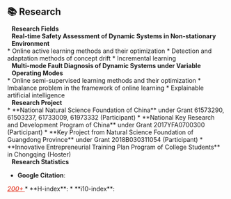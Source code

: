 
<h1 id="research"></h1>

<h2 style="margin: 60px 0px 10px;">📚 Research</h2>

<h4 style="margin: 0px 10px 0;">Research Fields</h4>
<h4 style="margin: 0px 10px 0;">Real-time Safety Assessment of Dynamic Systems in Non-stationary Environment</h4>
* Online active learning methods and their optimization
* Detection and adaptation methods of concept drift
* Incremental learning
<h4 style="margin: 0px 10px 0;">Multi-mode Fault Diagnosis of Dynamic Systems under Variable Operating Modes</h4>
* Online semi-supervised learning methods and their optimization
* Imbalance problem in the framework of online learning
* Explainable artificial intelligence

<h4 style="margin: 0px 10px 0;">Research Project</h4>
* **National Natural Science Foundation of China** under Grant 61573290, 61503237, 61733009, 61973332 (Participant) 
* **National Key Research and Development Program of China** under Grant 2017YFA0700300 (Participant)
* **Key Project from Natural Science Foundation of Guangdong Province** under Grant 2018B030311054 (Participant) 
* **Innovative Entrepreneurial Training Plan Program of College Students** in Chongqing (Hoster)

<h4 style="margin: 0px 10px 0;">Research Statistics</h4>

* **Google Citation**: 
<strong>
    <a style="color:#e74d3c; font-weight:600" href="https://scholar.google.com/citations?view_op=view_citation&hl=en&user=sRkvMF8AAAAJ&citation_for_view=sRkvMF8AAAAJ:zYLM7Y9cAGgC">
        <i id="total_citation_mtl">200+</i>
        <i style="color:#e74d3c; font-weight:600"></i>
    </a>
</strong>
<script>
    $(document).ready(function () {
        $.getJSON("https://raw.githubusercontent.com/liuzy0708/liuzy0708.github.io/main/google_scholar_crawler/results/gs_data.json", function (data) {
            var totalCitation = data['citedby'];
            document.getElementById('total_citation_mtl').textContent = totalCitation;
        });
    });
</script>
* **H-index**:
<strong>
    <a style="color:#e74d3c; font-weight:600" href="https://scholar.google.com/citations?view_op=view_citation&hl=en&user=sRkvMF8AAAAJ&citation_for_view=sRkvMF8AAAAJ:zYLM7Y9cAGgC">
        <i id="totalHindex_mtl"></i>
        <i style="color:#e74d3c; font-weight:600"></i>
    </a>
</strong>
<script>
    $(document).ready(function () {
        $.getJSON("https://raw.githubusercontent.com/liuzy0708/liuzy0708.github.io/main/google_scholar_crawler/results/gs_data.json", function (data) {
            var totalHindex = data['hindex'];
            document.getElementById('totalHindex_mtl').textContent = totalHindex;
        });
    });
</script>
* **i10-index**: 
<strong>
    <a style="color:#e74d3c; font-weight:600" href="https://scholar.google.com/citations?view_op=view_citation&hl=en&user=sRkvMF8AAAAJ&citation_for_view=sRkvMF8AAAAJ:zYLM7Y9cAGgC">
        <i id="i10index_mtl"></i>
        <i style="color:#e74d3c; font-weight:600"></i>
    </a>
</strong>
<script>
    $(document).ready(function () {
        $.getJSON("https://raw.githubusercontent.com/liuzy0708/liuzy0708.github.io/main/google_scholar_crawler/results/gs_data.json", function (data) {
            var totali10index = data['i10index'];
            document.getElementById('i10index_mtl').textContent = totali10index;
        });
    });
</script>
